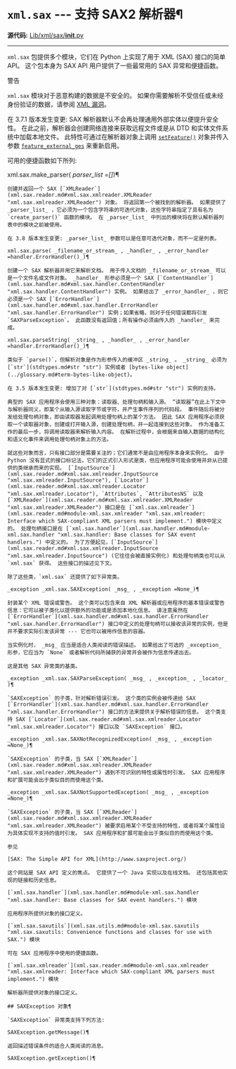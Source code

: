 # `xml.sax` \--- 支持 SAX2 解析器¶

**源代码:** [Lib/xml/sax/__init__.py](https://github.com/python/cpython/tree/3.12/Lib/xml/sax/__init__.py)

* * *

`xml.sax` 包提供多个模块，它们在 Python 上实现了用于 XML (SAX) 接口的简单 API。 这个包本身为 SAX API 用户提供了一些最常用的 SAX 异常和便捷函数。

警告

`xml.sax` 模块对于恶意构建的数据是不安全的。 如果你需要解析不受信任或未经身份验证的数据，请参阅 [XML 漏洞](xml.md#xml-vulnerabilities)。

在 3.7.1 版本发生变更: SAX 解析器默认不会再处理通用外部实体以便提升安全性。 在此之前，解析器会创建网络连接来获取远程文件或是从 DTD 和实体文件系统中加载本地文件。 此特性可通过在解析器对象上调用 [`setFeature()`](xml.sax.reader.md#xml.sax.xmlreader.XMLReader.setFeature "xml.sax.xmlreader.XMLReader.setFeature") 对象并传入参数 [`feature_external_ges`](xml.sax.handler.md#xml.sax.handler.feature_external_ges "xml.sax.handler.feature_external_ges") 来重新启用。

可用的便捷函数如下所列:

xml.sax.make_parser( _parser_list =[]_)¶

    

~~~
创建并返回一个 SAX [`XMLReader`](xml.sax.reader.md#xml.sax.xmlreader.XMLReader "xml.sax.xmlreader.XMLReader") 对象。 将返回第一个被找到的解析器。 如果提供了 _parser_list_ ，它必须为一个包含字符串的可迭代对象，这些字符串指定了具有名为 `create_parser()` 函数的模块。 在 _parser_list_ 中列出的模块将在默认解析器列表中的模块之前被使用。

在 3.8 版本发生变更: _parser_list_ 参数可以是任意可迭代对象，而不一定是列表。

xml.sax.parse( _filename_or_stream_ , _handler_ , _error_handler =handler.ErrorHandler()_)¶
~~~
    

~~~
创建一个 SAX 解析器并用它来解析文档。 用于传入文档的 _filename_or_stream_ 可以是一个文件名或文件对象。 _handler_ 形参必须是一个 SAX [`ContentHandler`](xml.sax.handler.md#xml.sax.handler.ContentHandler "xml.sax.handler.ContentHandler") 实例。 如果给出了 _error_handler_ ，则它必须是一个 SAX [`ErrorHandler`](xml.sax.handler.md#xml.sax.handler.ErrorHandler "xml.sax.handler.ErrorHandler") 实例；如果省略，则对于任何错误都将引发 `SAXParseException`。 此函数没有返回值；所有操作必须由传入的 _handler_ 来完成。

xml.sax.parseString( _string_ , _handler_ , _error_handler =handler.ErrorHandler()_)¶
~~~
    

~~~
类似于 `parse()`，但解析对象是作为形参传入的缓冲区 _string_ 。 _string_ 必须为 [`str`](stdtypes.md#str "str") 实例或者 [bytes-like object](../glossary.md#term-bytes-like-object)。

在 3.5 版本发生变更: 增加了对 [`str`](stdtypes.md#str "str") 实例的支持。

典型的 SAX 应用程序会使用三种对象：读取器、处理句柄和输入源。 “读取器”在此上下文中与解析器同义，即某个从输入源读取字节或字符，并产生事件序列的代码段。 事件随后将被分发给处理句柄对象，即由读取器发起调用处理句柄上的某个方法。 因此 SAX 应用程序必须获取一个读取器对象，创建或打开输入源，创建处理句柄，并一起连接到这些对象。 作为准备工作的最后一步，将调用读取器来解析输入内容。 在解析过程中，会根据来自输入数据的结构化和语义化事件来调用处理句柄对象上的方法。

就这些对象而言，只有接口部分是需要关注的；它们通常不是由应用程序本身来实例化。 由于 Python 没有显式的接口标记法，它们的正式引入形式是类，但应用程序可能会使用并非从已提供的类继承而来的实现。 [`InputSource`](xml.sax.reader.md#xml.sax.xmlreader.InputSource "xml.sax.xmlreader.InputSource"), [`Locator`](xml.sax.reader.md#xml.sax.xmlreader.Locator "xml.sax.xmlreader.Locator"), `Attributes`, `AttributesNS` 以及 [`XMLReader`](xml.sax.reader.md#xml.sax.xmlreader.XMLReader "xml.sax.xmlreader.XMLReader") 接口是在 [`xml.sax.xmlreader`](xml.sax.reader.md#module-xml.sax.xmlreader "xml.sax.xmlreader: Interface which SAX-compliant XML parsers must implement.") 模块中定义的。 处理句柄接口是在 [`xml.sax.handler`](xml.sax.handler.md#module-xml.sax.handler "xml.sax.handler: Base classes for SAX event handlers.") 中定义的。 为了方便起见，[`InputSource`](xml.sax.reader.md#xml.sax.xmlreader.InputSource "xml.sax.xmlreader.InputSource") (它往往会被直接实例化) 和处理句柄类也可以从 `xml.sax` 获得。 这些接口的描述见下文。

除了这些类，`xml.sax` 还提供了如下异常类。

_exception _xml.sax.SAXException( _msg_ , _exception =None_)¶
~~~
    

~~~
封装某个 XML 错误或警告。 这个类可以包含来自 XML 解析器或应用程序的基本错误或警告信息：它可以被子类化以提供额外的功能或是添加本地化信息。 请注意虽然在 [`ErrorHandler`](xml.sax.handler.md#xml.sax.handler.ErrorHandler "xml.sax.handler.ErrorHandler") 接口中定义的处理句柄可以接收该异常的实例，但是并不要求实际引发该异常 --- 它也可以被用作信息的容器。

当实例化时， _msg_ 应当是适合人类阅读的错误描述。 如果给出了可选的 _exception_ 形参，它应当为 `None` 或者解析代码所捕获的异常并会被作为信息传递出去。

这是其他 SAX 异常类的基类。

_exception _xml.sax.SAXParseException( _msg_ , _exception_ , _locator_ )¶
~~~
    

~~~
`SAXException` 的子类，针对解析错误引发。 这个类的实例会被传递给 SAX [`ErrorHandler`](xml.sax.handler.md#xml.sax.handler.ErrorHandler "xml.sax.handler.ErrorHandler") 接口的方法来提供关于解析错误的信息。 这个类支持 SAX [`Locator`](xml.sax.reader.md#xml.sax.xmlreader.Locator "xml.sax.xmlreader.Locator") 接口以及 `SAXException` 接口。

_exception _xml.sax.SAXNotRecognizedException( _msg_ , _exception =None_)¶
~~~
    

~~~
`SAXException` 的子类，当 SAX [`XMLReader`](xml.sax.reader.md#xml.sax.xmlreader.XMLReader "xml.sax.xmlreader.XMLReader") 遇到不可识别的特性或属性时引发。 SAX 应用程序和扩展可能会出于类似目的而使用这个类。

_exception _xml.sax.SAXNotSupportedException( _msg_ , _exception =None_)¶
~~~
    

~~~
`SAXException` 的子类，当 SAX [`XMLReader`](xml.sax.reader.md#xml.sax.xmlreader.XMLReader "xml.sax.xmlreader.XMLReader") 被要求启用某个不受支持的特性，或者将某个属性设为具体实现不支持的值时引发。 SAX 应用程序和扩展可能会出于类似目的而使用这个类。

参见

[SAX: The Simple API for XML](http://www.saxproject.org/)
~~~
    

~~~
这个网站是 SAX API 定义的焦点。 它提供了一个 Java 实现以及在线文档。 还包括其他实现的链接和历史信息。

[`xml.sax.handler`](xml.sax.handler.md#module-xml.sax.handler "xml.sax.handler: Base classes for SAX event handlers.") 模块
~~~
    

~~~
应用程序所提供对象的接口定义。

[`xml.sax.saxutils`](xml.sax.utils.md#module-xml.sax.saxutils "xml.sax.saxutils: Convenience functions and classes for use with SAX.") 模块
~~~
    

~~~
可在 SAX 应用程序中使用的便捷函数。

[`xml.sax.xmlreader`](xml.sax.reader.md#module-xml.sax.xmlreader "xml.sax.xmlreader: Interface which SAX-compliant XML parsers must implement.") 模块
~~~
    

~~~
解析器所提供对象的接口定义。

## SAXException 对象¶

`SAXException` 异常类支持下列方法:

SAXException.getMessage()¶
~~~
    

~~~
返回描述错误条件的适合人类阅读的消息。

SAXException.getException()¶
~~~
    

~~~
